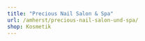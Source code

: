 ```yaml
---
title: "Precious Nail Salon & Spa"
url: /amherst/precious-nail-salon-und-spa/
shop: Kosmetik
---
```

